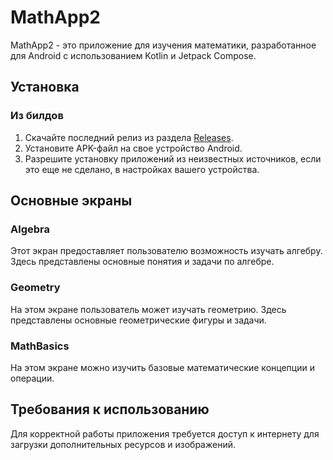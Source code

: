 # MathApp2

MathApp2 - это приложение для изучения математики, разработанное для Android с использованием Kotlin и Jetpack Compose.

## Установка

### Из билдов

1. Скачайте последний релиз из раздела [Releases](https://github.com/yourusername/MathApp2/releases).
2. Установите APK-файл на свое устройство Android.
3. Разрешите установку приложений из неизвестных источников, если это еще не сделано, в настройках вашего устройства.

## Основные экраны

### Algebra

Этот экран предоставляет пользователю возможность изучать алгебру. Здесь представлены основные понятия и задачи по алгебре.

### Geometry

На этом экране пользователь может изучать геометрию. Здесь представлены основные геометрические фигуры и задачи.

### MathBasics

На этом экране можно изучить базовые математические концепции и операции.

## Требования к использованию

Для корректной работы приложения требуется доступ к интернету для загрузки дополнительных ресурсов и изображений.
